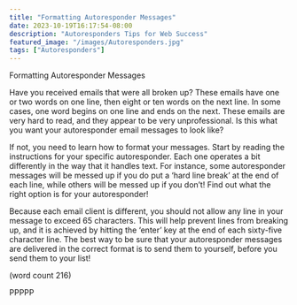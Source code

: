 ```yaml
---
title: "Formatting Autoresponder Messages"
date: 2023-10-19T16:17:54-08:00
description: "Autoresponders Tips for Web Success"
featured_image: "/images/Autoresponders.jpg"
tags: ["Autoresponders"]
---
```


Formatting Autoresponder Messages

Have you received emails that were all broken up? 
These emails have one or two words on one line, 
then eight or ten words on the next line. In some 
cases, one word begins on one line and ends on the 
next. These emails are very hard to read, and they 
appear to be very unprofessional. Is this what you 
want your autoresponder email messages to look 
like?

If not, you need to learn how to format your 
messages. Start by reading the instructions for your 
specific autoresponder. Each one operates a bit 
differently in the way that it handles text. For 
instance, some autoresponder messages will be 
messed up if you do put a ‘hard line break’ at the 
end of each line, while others will be messed up if 
you don’t! Find out what the right option is for your 
autoresponder!

Because each email client is different, you should 
not allow any line in your message to exceed 65 
characters. This will help prevent lines from breaking 
up, and it is achieved by hitting the ‘enter’ key at 
the end of each sixty-five character line. The best 
way to be sure that your autoresponder messages 
are delivered in the correct format is to send them 
to yourself, before you send them to your list!

(word count 216)

PPPPP

